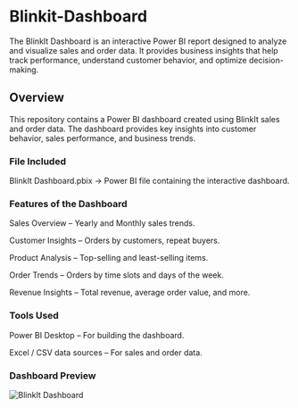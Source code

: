 # Blinkit-Dashboard
The BlinkIt Dashboard is an interactive Power BI report designed to analyze and visualize sales and order data. It provides business insights that help track performance, understand customer behavior, and optimize decision-making.

## Overview

This repository contains a Power BI dashboard created using BlinkIt sales and order data. The dashboard provides key insights into customer behavior, sales performance, and business trends.

### File Included

BlinkIt Dashboard.pbix → Power BI file containing the interactive dashboard.

### Features of the Dashboard

Sales Overview – Yearly and Monthly sales trends.

Customer Insights – Orders by customers, repeat buyers.

Product Analysis – Top-selling and least-selling items.

Order Trends – Orders by time slots and days of the week.

Revenue Insights – Total revenue, average order value, and more.

### Tools Used

Power BI Desktop – For building the dashboard.

Excel / CSV data sources – For sales and order data.

### Dashboard Preview  
![BlinkIt Dashboard](dashboard_preview.png)
